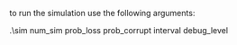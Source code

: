 to run the simulation use the following arguments:

.\sim num_sim  prob_loss  prob_corrupt  interval  debug_level

